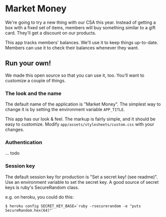 # Market Money

We're going to try a new thing with our CSA this year.
Instead of getting a box with a fixed set of items, members
will buy something similar to a gift card. They'll get a
discount on our products.

This app tracks members' balances. We'll use it to keep
things up-to-date. Members can use it to check their
balances whenever they want.

## Run your own!

We made this open source so that you can use it, too. You'll
want to customize a couple of things.

### The look and the name

The default name of the application is "Market Money". The simplest
way to change it is by setting the environment variable `APP_TITLE`.

This app has our look & feel. The markup is fairly simple,
and it should be easy to customize. Modify `app/assets/stylesheets/custom.css`
with your changes.

### Authentication

... todo

### Session key

The default session key for production is "Set a secret key! (see readme)".
Use an environment variable to set the secret key. A good source of secret keys
is ruby's SecureRandom class.

e.g. on heroku, you could do this:

    $ heroku config SECRET_KEY_BASE=`ruby -rsecurerandom -e "puts SecureRandom.hex(64)"`

